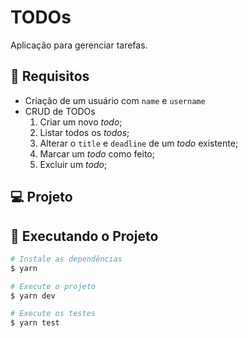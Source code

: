 # TODOs

Aplicação para gerenciar tarefas.

## :orange_book: Requisitos

- Criação de um usuário com `name` e `username`
- CRUD de TODOs
  1. Criar um novo *todo*;
  2. Listar todos os *todos*;
  3. Alterar o `title` e `deadline` de um *todo* existente;
  4. Marcar um *todo* como feito;
  5. Excluir um *todo*;

## :computer: Projeto

## :memo: Executando o Projeto

```bash
# Instale as dependências
$ yarn

# Execute o projeto
$ yarn dev

# Execute os testes
$ yarn test